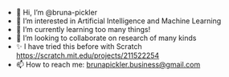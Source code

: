 - 👋 Hi, I’m @bruna-pickler
- 👀 I’m interested in Artificial Intelligence and Machine Learning
- 🌱 I’m currently learning too many things!
- 💞️ I’m looking to collaborate on research of many kinds
- ✨ I have tried this before with Scratch https://scratch.mit.edu/projects/211522254
- 📫 How to reach me: brunapickler.business@gmail.com

<!---
bruna-pickler/bruna-pickler is a ✨ special ✨ repository because its `README.md` (this file) appears on your GitHub profile.
You can click the Preview link to take a look at your changes.
--->
